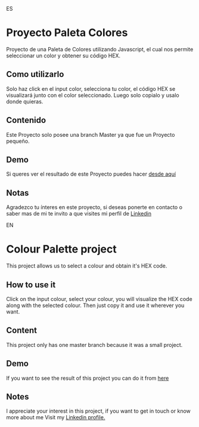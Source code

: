 ES
# Proyecto Paleta Colores
Proyecto de una Paleta de Colores utilizando Javascript, el cual nos permite seleccionar un color
y obtener su código HEX.

## Como utilizarlo
Solo haz click en el input color, selecciona tu color, el código HEX se visualizará junto con el color seleccionado.
Luego solo copialo y usalo donde quieras.

## Contenido
Este Proyecto solo posee una branch Master ya que fue un Proyecto pequeño.

## Demo
Si queres ver el resultado de este Proyecto puedes hacer [desde aquí](https://paleta-colores-gm.netlify.app/)

## Notas
Agradezco tu ínteres en este proyecto, si deseas ponerte en contacto o saber mas de mi te invito a que visites
mi perfil de [Linkedin](https://www.linkedin.com/in/gast%C3%B3n-martinez-a2189a1a2/)

EN
# Colour Palette project
This project allows us to select a colour and obtain it's HEX code.

## How to use it
Click on the input colour, select your colour, you will visualize the HEX code along with the selected colour.
Then just copy it and use it wherever you want.

## Content
This project only has one master branch because it was a small project.

## Demo
If you want to see the result of this project you can do it from [here](https://paleta-colores-gm.netlify.app/)

## Notes
I appreciate your interest in this project, if you want to get in touch or know more about me
Visit my [Linkedin profile.](https://www.linkedin.com/in/gast%C3%B3n-martinez-a2189a1a2/)




